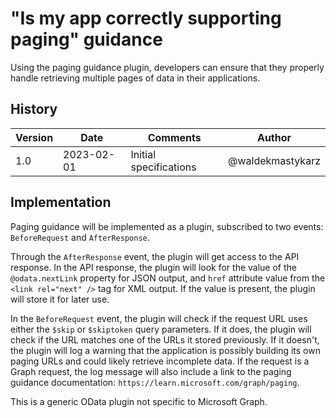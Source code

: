 # "Is my app correctly supporting paging" guidance

Using the paging guidance plugin, developers can ensure that they properly handle retrieving multiple pages of data in their applications.

## History

| Version | Date | Comments | Author |
| ------- | ---- | -------- | ------ |
| 1.0 | 2023-02-01 | Initial specifications | @waldekmastykarz |

## Implementation

Paging guidance will be implemented as a plugin, subscribed to two events: `BeforeRequest` and `AfterResponse`.

Through the `AfterResponse` event, the plugin will get access to the API response. In the API response, the plugin will look for the value of the `@odata.nextLink` property for JSON output, and `href` attribute value from the `<link rel="next" />` tag for XML output. If the value is present, the plugin will store it for later use.

In the `BeforeRequest` event, the plugin will check if the request URL uses either the `$skip` or `$skiptoken` query parameters. If it does, the plugin will check if the URL matches one of the URLs it stored previously. If it doesn't, the plugin will log a warning that the application is possibly building its own paging URLs and could likely retrieve incomplete data. If the request is a Graph request, the log message will also include a link to the paging guidance documentation: `https://learn.microsoft.com/graph/paging`.

This is a generic OData plugin not specific to Microsoft Graph.
